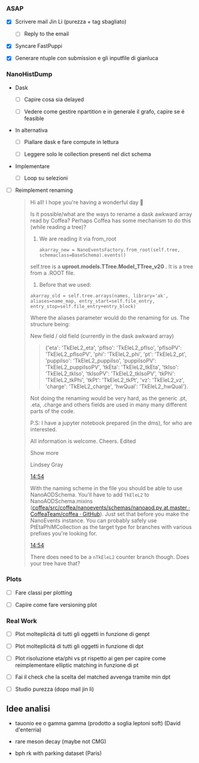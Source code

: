 ### ASAP

- [x] Scrivere mail Jin Li (purezza + tag sbagliato)
  
  - [ ] Reply to the email

- [x] Syncare FastPuppi

- [x] Generare ntuple con submission e gli inputfile di gianluca

### NanoHistDump

- Dask
  
  - [ ] Capire cosa sia delayed
  
  - [ ] Vedere come gestire npartition e in generale il grafo, capire se é feasible

- In alternativa
  
  - [ ] Piallare dask e fare compute in lettura
  
  - [ ] Leggere solo le collection presenti nel dict schema

- Implementare
  
  - [ ] Loop su selezioni

- [ ] Reimplement renaming
  
  > Hi all! I hope you're having a wonderful day :slightly_smiling_face:
  > 
  > Is it possible/what are the ways to rename a dask awkward array read by Coffea? Perhaps Coffea has some mechanism to do this (while reading a tree)?
  > 
  > 1. We are reading it via from_root
  >    
  >    `akarray_new = NanoEventsFactory.from_root(self.tree, schemaclass=BaseSchema).events()`
  > 
  > self.tree is a **uproot.models.TTree.Model_TTree_v20 .** It is a tree from a .ROOT file.
  > 
  > 1. Before that we used:
  > 
  > `akarray_old = self.tree.arrays(names, library='ak', aliases=name_map, entry_start=self.file_entry, entry_stop=self.file_entry+entry_block)`
  > 
  > Where the aliases parameter would do the renaming for us. The structure being:
  > 
  > New field / old field (currently in the dask awkward array)
  > 
  > > {'eta': 'TkEleL2_eta',
  > >  'pfIso': 'TkEleL2_pfIso',
  > >  'pfIsoPV': 'TkEleL2_pfIsoPV',
  > >  'phi': 'TkEleL2_phi',
  > >  'pt': 'TkEleL2_pt',
  > >  'puppiIso': 'TkEleL2_puppiIso',
  > >  'puppiIsoPV': 'TkEleL2_puppiIsoPV',
  > >  'tkEta': 'TkEleL2_tkEta',
  > >  'tkIso': 'TkEleL2_tkIso',
  > >  'tkIsoPV': 'TkEleL2_tkIsoPV',
  > >  'tkPhi': 'TkEleL2_tkPhi',
  > >  'tkPt': 'TkEleL2_tkPt',
  > >  'vz': 'TkEleL2_vz',
  > >  'charge': 'TkEleL2_charge',
  > >  'hwQual': 'TkEleL2_hwQual'}.
  > 
  > Not doing the renaming would be very hard, as the generic .pt, .eta, .charge and others fields are used in many many different parts of the code.
  > 
  > P.S: I have a jupyter notebook prepared (in the dms), for who are interested.
  > 
  > All information is welcome. Cheers. Edited
  > 
  > Show more
  > 
  > Lindsey Gray
  > 
  > [14:54](https://mattermost.web.cern.ch/cms-exp/pl/4tn31x5d67fk8jdnx53x91qh1y)
  > 
  > With the naming scheme in the file you should be able to use NanoAODSchema. You'll have to add `TkEleL2` to NanoAODSchema.mixins ([coffea/src/coffea/nanoevents/schemas/nanoaod.py at master · CoffeaTeam/coffea · GitHub](https://github.com/CoffeaTeam/coffea/blob/master/src/coffea/nanoevents/schemas/nanoaod.py#L53)). Just set that before you make the NanoEvents instance. You can probably safely use PtEtaPhiMCollection as the target type for branches with various prefixes you're looking for.
  > 
  > [14:54](https://mattermost.web.cern.ch/cms-exp/pl/hhdowkeg4pnujdcdqjya1nt9ha)
  > 
  > There does need to be a `nTkEleL2` counter branch though. Does your tree have that?

### Plots

- [ ] Fare classi per plotting

- [ ] Capire come fare versioning plot

### Real Work

- [ ] Plot molteplicitá di tutti gli oggetti in funzione di genpt

- [ ] Plot molteplicitá di tutti gli oggetti in funzione di dpt

- [ ] Plot risoluzione eta/phi vs pt rispetto ai gen per capire come reimplementare elliptic matching in funzione di pt

- [ ] Fai il check che la scelta del matched avvenga tramite min dpt

- [ ] Studio purezza (dopo mail jin li)

## Idee analisi

- tauonio ee o gamma gamma (prodotto a soglia leptoni soft) (David d'enterria)

- rare meson decay (maybe not CMG)

- bph rk with parking dataset (Paris)
